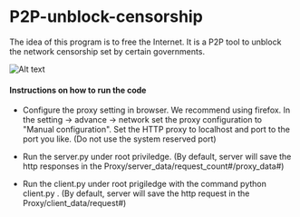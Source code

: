 # P2P-unblock-censorship


 The idea of this program is to free the Internet. It is a P2P tool to unblock the network censorship set by certain governments.  

![Alt text](https://github.com/xinqicoding/P2P-unblock-censorship/master/p2p.png)


#### Instructions on how to run the code

- Configure the proxy setting in browser. We recommend using firefox. In the setting -> advance -> network set the proxy configuration to "Manual configuration". Set the HTTP proxy to localhost and port to the port you like. (Do not use the system reserved port)

- Run the server.py under root priviledge. (By default, server will save the http responses in the Proxy/server_data/request_count#/proxy_data#)

- Run the client.py under root prigiledge with the command python client.py <portnumber>. (By default, server will save the http request in the Proxy/client_data/request#)

